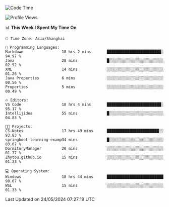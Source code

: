 <!--START_SECTION:waka-->
![Code Time](http://img.shields.io/badge/Code%20Time-1%2C714%20hrs%2039%20mins-blue)

![Profile Views](http://img.shields.io/badge/Profile%20Views-1-blue)

📊 **This Week I Spent My Time On** 

```text
🕑︎ Time Zone: Asia/Shanghai

💬 Programming Languages: 
Markdown                 18 hrs 2 mins       ████████████████████████░   94.97 % 
Java                     28 mins             █░░░░░░░░░░░░░░░░░░░░░░░░   02.52 % 
XML                      14 mins             ░░░░░░░░░░░░░░░░░░░░░░░░░   01.26 % 
Java Properties          6 mins              ░░░░░░░░░░░░░░░░░░░░░░░░░   00.56 % 
Properties               5 mins              ░░░░░░░░░░░░░░░░░░░░░░░░░   00.49 % 

🔥 Editors: 
VS Code                  18 hrs 4 mins       ████████████████████████░   95.17 % 
Intellijidea             55 mins             █░░░░░░░░░░░░░░░░░░░░░░░░   04.83 % 

🐱‍💻 Projects: 
CS-Notes                 17 hrs 49 mins      ███████████████████████░░   93.83 % 
springboot-learning-examp34 mins             █░░░░░░░░░░░░░░░░░░░░░░░░   03.07 % 
DormitoryManager         20 mins             ░░░░░░░░░░░░░░░░░░░░░░░░░   01.77 % 
Zhytou.github.io         15 mins             ░░░░░░░░░░░░░░░░░░░░░░░░░   01.33 % 

💻 Operating System: 
Windows                  18 hrs 44 mins      █████████████████████████   98.67 % 
WSL                      15 mins             ░░░░░░░░░░░░░░░░░░░░░░░░░   01.33 % 
```


 Last Updated on 24/05/2024 07:27:19 UTC
<!--END_SECTION:waka-->